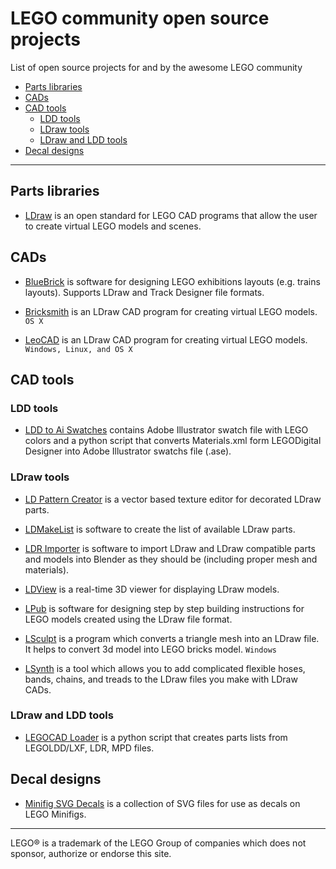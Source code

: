 LEGO community open source projects
===================================

List of open source projects for and by the awesome LEGO community

- [Parts libraries](#parts-libraries)
- [CADs](#cads)
- [CAD tools](#cad-tools)
	- [LDD tools](#ldd-tools)
	- [LDraw tools](#ldraw-tools)
	- [LDraw and LDD tools](#ldraw-and-ldd-tools)
- [Decal designs](#decal-designs)

---

## Parts libraries
- [LDraw](http://www.ldraw.org) is an open standard for LEGO CAD programs that allow the user to create virtual LEGO models and scenes.

## CADs

- [BlueBrick](https://bitbucket.org/banban/bluebrick/overview) is software for designing LEGO exhibitions layouts (e.g. trains layouts). Supports LDraw and Track Designer file formats.

- [Bricksmith](http://bricksmith.sourceforge.net) is an LDraw CAD program for creating virtual LEGO models. `OS X`

- [LeoCAD](http://www.leocad.org) is an LDraw CAD program for creating virtual LEGO models. `Windows, Linux, and OS X`


## CAD tools

### LDD tools
- [LDD to Ai Swatches](https://github.com/NickAb/ldd-to-ai-swatches) contains Adobe Illustrator swatch file with LEGO colors and a python script that converts Materials.xml form LEGODigital Designer into Adobe Illustrator swatchs file (.ase).

### LDraw tools
- [LD Pattern Creator](http://sourceforge.net/projects/patterncreator/) is a vector based texture editor for decorated LDraw parts.

- [LDMakeList](https://code.google.com/p/ldmakelist/) is software to create the list of available LDraw parts.

- [LDR Importer](https://github.com/le717/LDR-Importer) is software to import LDraw and LDraw compatible parts and models into Blender as they should be (including proper mesh and materials).

- [LDView](http://ldview.sourceforge.net) is a real-time 3D viewer for displaying LDraw models.

- [LPub](http://sourceforge.net/projects/lpub4/) is software for designing step by step building instructions for LEGO models created using the LDraw file format.

- [LSculpt](https://code.google.com/p/lsculpt/)  is a program which converts a triangle mesh into an LDraw file. It helps to convert 3d model into LEGO bricks model. `Windows`

- [LSynth](http://lsynth.sourceforge.net) is a tool which allows you to add complicated flexible hoses, bands, chains, and treads to the LDraw files you make with LDraw CADs.

### LDraw and LDD tools
- [LEGOCAD Loader](https://github.com/someidiot/lego-cad-loader) is a python script that creates parts lists from LEGOLDD/LXF, LDR, MPD files.

## Decal designs
- [Minifig SVG Decals](https://github.com/jpgerdeman/minifig-svg-decals) is a collection of SVG files for use as decals on LEGO Minifigs.

---
LEGO&reg; is a trademark of the LEGO Group of companies which does not sponsor, authorize or endorse this site.
